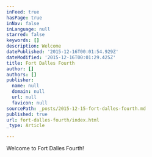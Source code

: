 ```yaml
---
inFeed: true
hasPage: true
inNav: false
inLanguage: null
starred: false
keywords: []
description: Welcome
datePublished: '2015-12-16T00:01:54.929Z'
dateModified: '2015-12-16T00:01:29.425Z'
title: Fort Dalles Fourth
author: []
authors: []
publisher:
  name: null
  domain: null
  url: null
  favicon: null
sourcePath: _posts/2015-12-15-fort-dalles-fourth.md
published: true
url: fort-dalles-fourth/index.html
_type: Article

---
```

Welcome to Fort Dalles Fourth!